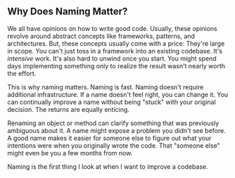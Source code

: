 ## Why Does Naming Matter?

We all have opinions on how to write good code. Usually, these opinions revolve around abstract concepts like frameworks, patterns, and architectures.  But, these concepts usually come with a price: They're large in scope. You can't just toss in a framework into an existing codebase. It's _intensive_ work. It's also hard to unwind once you start. You might spend days implementing something only to realize the result wasn't nearly worth the effort.

This is why naming matters. Naming is fast. Naming doesn't require additional infrastructure. If a name doesn't feel right, you can change it. You can continually improve a name without being "stuck" with your original decision. The returns are equally enticing.

Renaming an object or method can clarify something that was previously ambiguous about it. A name might expose a problem you didn't see before. A good name makes it easier for someone else to figure out what your intentions were when you originally wrote the code. That "someone else" might even be you a few months from now.

Naming is the first thing I look at when I want to improve a codebase. 
